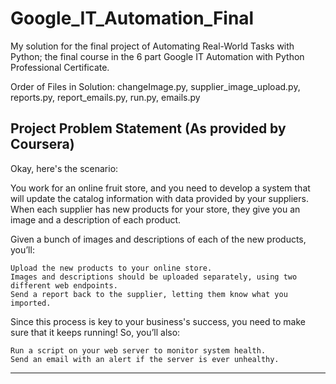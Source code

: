 # Google_IT_Automation_Final
My solution for the final project of Automating Real-World Tasks with Python; the final course in the 6 part Google IT Automation with Python Professional Certificate.

Order of Files in Solution: changeImage.py, supplier_image_upload.py, reports.py, report_emails.py, run.py, emails.py

Project Problem Statement (As provided by Coursera)
----------------------------------
Okay, here's the scenario:

You work for an online fruit store, and you need to develop a system that will update the catalog information with data provided by your suppliers. When each supplier has new products for your store, they give you an image and a description of each product.

Given a bunch of images and descriptions of each of the new products, you’ll:

    Upload the new products to your online store. 
    Images and descriptions should be uploaded separately, using two different web endpoints.
    Send a report back to the supplier, letting them know what you imported.

Since this process is key to your business's success, you need to make sure that it keeps running! So, you’ll also:

    Run a script on your web server to monitor system health.
    Send an email with an alert if the server is ever unhealthy.
----------------------------------
